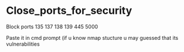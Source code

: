 # Close_ports_for_security
Block ports 135 137 138 139 445 5000

Paste it in cmd prompt (if u know nmap stucture u may guessed that its vulnerabilities
